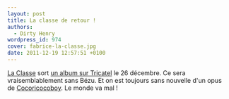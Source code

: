 ```yaml
---
layout: post
title: La classe de retour !
authors:
  - Dirty Henry
wordpress_id: 974
cover: fabrice-la-classe.jpg
date: 2011-12-19 12:57:51 +0100
---
```


[La Classe][1] sort [un album sur Tricatel][2] le 26 décembre. Ce sera
vraisemblablement sans Bézu. Et on est toujours sans nouvelle d'un opus de
[Cocoricocoboy][3]. Le monde va mal !

[1]: "https://fr.wikipedia.org/wiki/La_Classe_(émission_de_télévision)"
[2]: http://tricatel.com/site/tricatel/artist/la-classe/
[3]: https://fr.wikipedia.org/wiki/Cocoricocoboy
